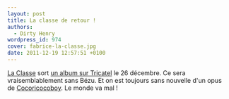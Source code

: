 ```yaml
---
layout: post
title: La classe de retour !
authors:
  - Dirty Henry
wordpress_id: 974
cover: fabrice-la-classe.jpg
date: 2011-12-19 12:57:51 +0100
---
```


[La Classe][1] sort [un album sur Tricatel][2] le 26 décembre. Ce sera
vraisemblablement sans Bézu. Et on est toujours sans nouvelle d'un opus de
[Cocoricocoboy][3]. Le monde va mal !

[1]: "https://fr.wikipedia.org/wiki/La_Classe_(émission_de_télévision)"
[2]: http://tricatel.com/site/tricatel/artist/la-classe/
[3]: https://fr.wikipedia.org/wiki/Cocoricocoboy
